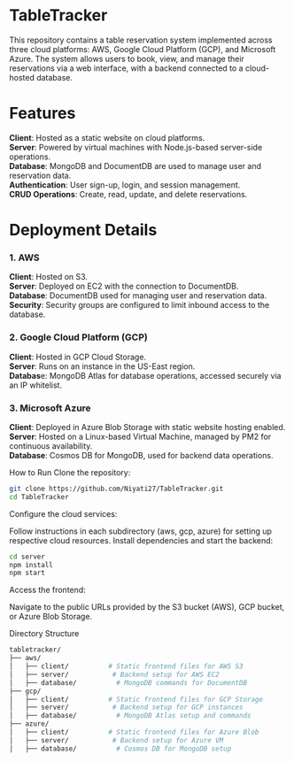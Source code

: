 # TableTracker
This repository contains a table reservation system implemented across three cloud platforms: AWS, Google Cloud Platform (GCP), and Microsoft Azure. The system allows users to book, view, and manage their reservations via a web interface, with a backend connected to a cloud-hosted database.

# Features
**Client**: Hosted as a static website on cloud platforms.  
**Server**: Powered by virtual machines with Node.js-based server-side operations.  
**Database**: MongoDB and DocumentDB are used to manage user and reservation data.  
**Authentication**: User sign-up, login, and session management.  
**CRUD Operations**: Create, read, update, and delete reservations.  

# Deployment Details
### 1. AWS
**Client**: Hosted on S3.  
**Server**: Deployed on EC2 with the connection to DocumentDB.  
**Database**: DocumentDB used for managing user and reservation data.  
**Security**: Security groups are configured to limit inbound access to the database.
### 2. Google Cloud Platform (GCP)
**Client**: Hosted in GCP Cloud Storage.  
**Server**: Runs on an instance in the US-East region.  
**Databas**e: MongoDB Atlas for database operations, accessed securely via an IP whitelist.
### 3. Microsoft Azure
**Client**: Deployed in Azure Blob Storage with static website hosting enabled.  
**Server**: Hosted on a Linux-based Virtual Machine, managed by PM2 for continuous availability.  
**Database**: Cosmos DB for MongoDB, used for backend data operations.

How to Run
Clone the repository:
```bash
git clone https://github.com/Niyati27/TableTracker.git
cd TableTracker
```
Configure the cloud services:

Follow instructions in each subdirectory (aws, gcp, azure) for setting up respective cloud resources.
Install dependencies and start the backend:
```bash
cd server
npm install
npm start
```
Access the frontend:

Navigate to the public URLs provided by the S3 bucket (AWS), GCP bucket, or Azure Blob Storage.

Directory Structure
```bash
tabletracker/
├── aws/
│   ├── client/          # Static frontend files for AWS S3
│   ├── server/           # Backend setup for AWS EC2
│   ├── database/          # MongoDB commands for DocumentDB
├── gcp/
│   ├── client/          # Static frontend files for GCP Storage
│   ├── server/           # Backend setup for GCP instances
│   ├── database/          # MongoDB Atlas setup and commands
├── azure/
│   ├── client/          # Static frontend files for Azure Blob
│   ├── server/           # Backend setup for Azure VM
│   ├── database/          # Cosmos DB for MongoDB setup
```

